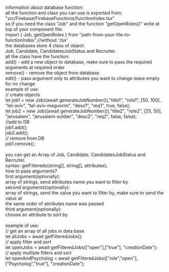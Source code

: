 information about database function:<br />
all the function and class you can use is exported from:<br />
"src/Firebase/FirebaseFunctions/functionIndex.tsx"<br />
so if you need the class "Job" and the function "getOpenRoles()" write at top of your component file:<br /> import { Job, getOpenRoles } from "path-from-your-file-to-functionIndex";//without '.tsx'  <br />
the databases store 4 class of object:<br />
Job, Candidate, CandidatesJobStatus and Recruiter.<br />
all the class have the function:<br />
    add() - add a new object to database, make sure to pass the required arguments at required order<br />
    remove() - remove the object from database<br />
    edit() - pass argument only to attributes you want to change leave empty for no change<br />
    example of use:<br />
        // create objects<br />
        let job1 = new Job((await generateJobNumber()),"title1", "role1", [50, 100], "tel-aviv", "tel-aviv-meguorim", "desc1", "req1", true, false);<br />
	    let job2 = new Job((await generateJobNumber()),"title2", "role2", [25, 50], "jerusalem", "jerusalem-soldier", "desc2", "req2", false, false);<br />
	    //add to DB<br />
        job1.add();<br />
	    job2.add();<br />
        // remove from DB<br />
	    job1.remove();<br />
        <br />
you can get an Array of Job, Candidate, CandidatesJobStatus and Recruiter.<br />
    syntax: getFiltered<type>s(string[], string[], attributes);<br />
    how to pass arguments?<br />
        first argument(optionally):<br />
            array of strings, send attributes name you want to filter by<br />
        second arguments(optionally):<br />
            array of strings, send the value you want to filter by, make sure to send the value at <br />the same order of attributes name was passed<br />
        third argument(optionally):<br />
            choose an attribute to sort by<br />
<br />
    example of use:<br />
        // get an array of all jobs in data base<br />
        let allJobs = await getFilteredJobs(); <br />
        // apply filter and sort<br />
        let openJobs = await getFilteredJobs(["open"],["true"], "creationDate");<br />
        // apply multiple filters and sort<br />
        let openAndPsycholog = await getFilteredJobs(["role","open"],["Psycholog","true"], "creationDate");